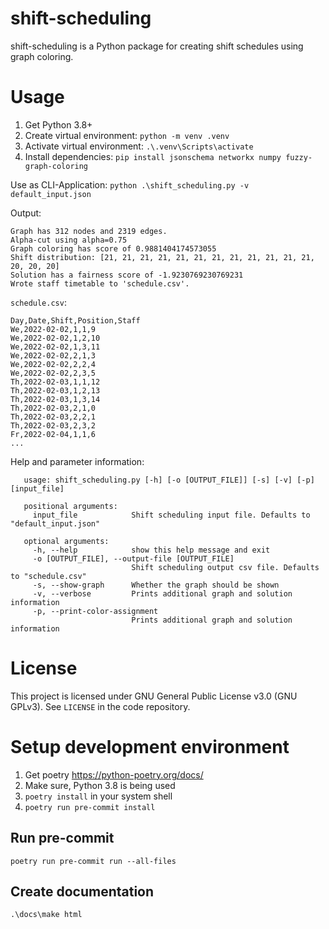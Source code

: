 ﻿# shift-scheduling

shift-scheduling is a Python package for creating shift schedules using graph coloring.

# Usage
1. Get Python 3.8+
2. Create virtual environment: `python -m venv .venv`
3. Activate virtual environment: `.\.venv\Scripts\activate`
4. Install dependencies: `pip install jsonschema networkx numpy fuzzy-graph-coloring`

Use as CLI-Application: `python .\shift_scheduling.py -v default_input.json`

Output:
```
Graph has 312 nodes and 2319 edges.
Alpha-cut using alpha=0.75
Graph coloring has score of 0.9881404174573055
Shift distribution: [21, 21, 21, 21, 21, 21, 21, 21, 21, 21, 21, 21, 20, 20, 20]
Solution has a fairness score of -1.9230769230769231
Wrote staff timetable to 'schedule.csv'.
```
`schedule.csv`:
```
Day,Date,Shift,Position,Staff
We,2022-02-02,1,1,9
We,2022-02-02,1,2,10
We,2022-02-02,1,3,11
We,2022-02-02,2,1,3
We,2022-02-02,2,2,4
We,2022-02-02,2,3,5
Th,2022-02-03,1,1,12
Th,2022-02-03,1,2,13
Th,2022-02-03,1,3,14
Th,2022-02-03,2,1,0
Th,2022-02-03,2,2,1
Th,2022-02-03,2,3,2
Fr,2022-02-04,1,1,6
...
```


Help and parameter information:

```
   usage: shift_scheduling.py [-h] [-o [OUTPUT_FILE]] [-s] [-v] [-p] [input_file]

   positional arguments:
     input_file            Shift scheduling input file. Defaults to "default_input.json"

   optional arguments:
     -h, --help            show this help message and exit
     -o [OUTPUT_FILE], --output-file [OUTPUT_FILE]
                           Shift scheduling output csv file. Defaults to "schedule.csv"
     -s, --show-graph      Whether the graph should be shown
     -v, --verbose         Prints additional graph and solution information
     -p, --print-color-assignment
                           Prints additional graph and solution information
```

# License
This project is licensed under GNU General Public License v3.0 (GNU GPLv3). See `LICENSE` in the code repository.


# Setup development environment
1. Get poetry https://python-poetry.org/docs/
2. Make sure, Python 3.8 is being used
3. `poetry install` in your system shell
4. `poetry run pre-commit install`

## Run pre-commit
`poetry run pre-commit run --all-files`

## Create documentation
`.\docs\make html`
